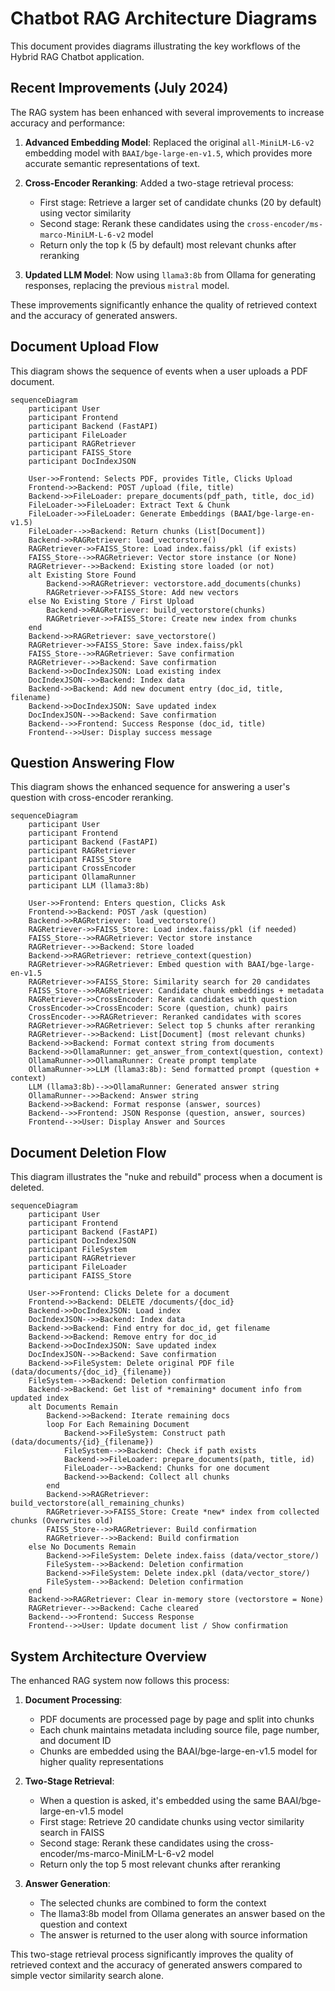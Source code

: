 # Chatbot RAG Architecture Diagrams

This document provides diagrams illustrating the key workflows of the Hybrid RAG Chatbot application.

## Recent Improvements (July 2024)

The RAG system has been enhanced with several improvements to increase accuracy and performance:

1. **Advanced Embedding Model**: Replaced the original `all-MiniLM-L6-v2` embedding model with `BAAI/bge-large-en-v1.5`, which provides more accurate semantic representations of text.

2. **Cross-Encoder Reranking**: Added a two-stage retrieval process:
   - First stage: Retrieve a larger set of candidate chunks (20 by default) using vector similarity
   - Second stage: Rerank these candidates using the `cross-encoder/ms-marco-MiniLM-L-6-v2` model
   - Return only the top k (5 by default) most relevant chunks after reranking

3. **Updated LLM Model**: Now using `llama3:8b` from Ollama for generating responses, replacing the previous `mistral` model.

These improvements significantly enhance the quality of retrieved context and the accuracy of generated answers.

## Document Upload Flow

This diagram shows the sequence of events when a user uploads a PDF document.

```mermaid
sequenceDiagram
    participant User
    participant Frontend
    participant Backend (FastAPI)
    participant FileLoader
    participant RAGRetriever
    participant FAISS_Store
    participant DocIndexJSON

    User->>Frontend: Selects PDF, provides Title, Clicks Upload
    Frontend->>Backend: POST /upload (file, title)
    Backend->>FileLoader: prepare_documents(pdf_path, title, doc_id)
    FileLoader->>FileLoader: Extract Text & Chunk
    FileLoader->>FileLoader: Generate Embeddings (BAAI/bge-large-en-v1.5)
    FileLoader-->>Backend: Return chunks (List[Document])
    Backend->>RAGRetriever: load_vectorstore()
    RAGRetriever->>FAISS_Store: Load index.faiss/pkl (if exists)
    FAISS_Store-->>RAGRetriever: Vector store instance (or None)
    RAGRetriever-->>Backend: Existing store loaded (or not)
    alt Existing Store Found
        Backend->>RAGRetriever: vectorstore.add_documents(chunks)
        RAGRetriever->>FAISS_Store: Add new vectors
    else No Existing Store / First Upload
        Backend->>RAGRetriever: build_vectorstore(chunks)
        RAGRetriever->>FAISS_Store: Create new index from chunks
    end
    Backend->>RAGRetriever: save_vectorstore()
    RAGRetriever->>FAISS_Store: Save index.faiss/pkl
    FAISS_Store-->>RAGRetriever: Save confirmation
    RAGRetriever-->>Backend: Save confirmation
    Backend->>DocIndexJSON: Load existing index
    DocIndexJSON-->>Backend: Index data
    Backend->>Backend: Add new document entry (doc_id, title, filename)
    Backend->>DocIndexJSON: Save updated index
    DocIndexJSON-->>Backend: Save confirmation
    Backend-->>Frontend: Success Response (doc_id, title)
    Frontend-->>User: Display success message
```

## Question Answering Flow

This diagram shows the enhanced sequence for answering a user's question with cross-encoder reranking.

```mermaid
sequenceDiagram
    participant User
    participant Frontend
    participant Backend (FastAPI)
    participant RAGRetriever
    participant FAISS_Store
    participant CrossEncoder
    participant OllamaRunner
    participant LLM (llama3:8b)

    User->>Frontend: Enters question, Clicks Ask
    Frontend->>Backend: POST /ask (question)
    Backend->>RAGRetriever: load_vectorstore()
    RAGRetriever->>FAISS_Store: Load index.faiss/pkl (if needed)
    FAISS_Store-->>RAGRetriever: Vector store instance
    RAGRetriever-->>Backend: Store loaded
    Backend->>RAGRetriever: retrieve_context(question)
    RAGRetriever->>RAGRetriever: Embed question with BAAI/bge-large-en-v1.5
    RAGRetriever->>FAISS_Store: Similarity search for 20 candidates
    FAISS_Store-->>RAGRetriever: Candidate chunk embeddings + metadata
    RAGRetriever->>CrossEncoder: Rerank candidates with question
    CrossEncoder->>CrossEncoder: Score (question, chunk) pairs
    CrossEncoder-->>RAGRetriever: Reranked candidates with scores
    RAGRetriever->>RAGRetriever: Select top 5 chunks after reranking
    RAGRetriever-->>Backend: List[Document] (most relevant chunks)
    Backend->>Backend: Format context string from documents
    Backend->>OllamaRunner: get_answer_from_context(question, context)
    OllamaRunner->>OllamaRunner: Create prompt template
    OllamaRunner->>LLM (llama3:8b): Send formatted prompt (question + context)
    LLM (llama3:8b)-->>OllamaRunner: Generated answer string
    OllamaRunner-->>Backend: Answer string
    Backend->>Backend: Format response (answer, sources)
    Backend-->>Frontend: JSON Response (question, answer, sources)
    Frontend-->>User: Display Answer and Sources
```

## Document Deletion Flow

This diagram illustrates the "nuke and rebuild" process when a document is deleted.

```mermaid
sequenceDiagram
    participant User
    participant Frontend
    participant Backend (FastAPI)
    participant DocIndexJSON
    participant FileSystem
    participant RAGRetriever
    participant FileLoader
    participant FAISS_Store

    User->>Frontend: Clicks Delete for a document
    Frontend->>Backend: DELETE /documents/{doc_id}
    Backend->>DocIndexJSON: Load index
    DocIndexJSON-->>Backend: Index data
    Backend->>Backend: Find entry for doc_id, get filename
    Backend->>Backend: Remove entry for doc_id
    Backend->>DocIndexJSON: Save updated index
    DocIndexJSON-->>Backend: Save confirmation
    Backend->>FileSystem: Delete original PDF file (data/documents/{doc_id}_{filename})
    FileSystem-->>Backend: Deletion confirmation
    Backend->>Backend: Get list of *remaining* document info from updated index
    alt Documents Remain
        Backend->>Backend: Iterate remaining docs
        loop For Each Remaining Document
            Backend->>FileSystem: Construct path (data/documents/{id}_{filename})
            FileSystem-->>Backend: Check if path exists
            Backend->>FileLoader: prepare_documents(path, title, id)
            FileLoader-->>Backend: Chunks for one document
            Backend->>Backend: Collect all chunks
        end
        Backend->>RAGRetriever: build_vectorstore(all_remaining_chunks)
        RAGRetriever->>FAISS_Store: Create *new* index from collected chunks (Overwrites old)
        FAISS_Store-->>RAGRetriever: Build confirmation
        RAGRetriever-->>Backend: Build confirmation
    else No Documents Remain
        Backend->>FileSystem: Delete index.faiss (data/vector_store/)
        FileSystem-->>Backend: Deletion confirmation
        Backend->>FileSystem: Delete index.pkl (data/vector_store/)
        FileSystem-->>Backend: Deletion confirmation
    end
    Backend->>RAGRetriever: Clear in-memory store (vectorstore = None)
    RAGRetriever-->>Backend: Cache cleared
    Backend-->>Frontend: Success Response
    Frontend-->>User: Update document list / Show confirmation
```

## System Architecture Overview

The enhanced RAG system now follows this process:

1. **Document Processing**:
   - PDF documents are processed page by page and split into chunks
   - Each chunk maintains metadata including source file, page number, and document ID
   - Chunks are embedded using the BAAI/bge-large-en-v1.5 model for higher quality representations

2. **Two-Stage Retrieval**:
   - When a question is asked, it's embedded using the same BAAI/bge-large-en-v1.5 model
   - First stage: Retrieve 20 candidate chunks using vector similarity search in FAISS
   - Second stage: Rerank these candidates using the cross-encoder/ms-marco-MiniLM-L-6-v2 model
   - Return only the top 5 most relevant chunks after reranking

3. **Answer Generation**:
   - The selected chunks are combined to form the context
   - The llama3:8b model from Ollama generates an answer based on the question and context
   - The answer is returned to the user along with source information

This two-stage retrieval process significantly improves the quality of retrieved context and the accuracy of generated answers compared to simple vector similarity search alone. 